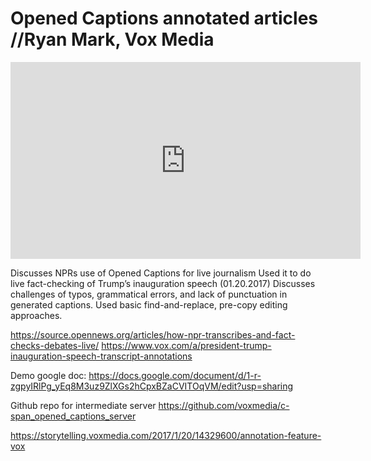 # Opened Captions annotated articles //Ryan Mark, Vox Media

<iframe width="560" height="315" src="https://www.youtube.com/embed/QuwQB9KrkZg" frameborder="0" allowfullscreen></iframe>


Discusses NPRs use of Opened Captions for live journalism
Used it to do live fact-checking of Trump’s inauguration speech (01.20.2017)
Discusses challenges of typos, grammatical errors, and lack of punctuation in generated captions. Used basic find-and-replace, pre-copy editing approaches.

https://source.opennews.org/articles/how-npr-transcribes-and-fact-checks-debates-live/ 
https://www.vox.com/a/president-trump-inauguration-speech-transcript-annotations 

Demo google doc: https://docs.google.com/document/d/1-r-zgpyIRlPg_yEq8M3uz9ZlXGs2hCpxBZaCVITOqVM/edit?usp=sharing 

Github repo for intermediate server
https://github.com/voxmedia/c-span_opened_captions_server 

https://storytelling.voxmedia.com/2017/1/20/14329600/annotation-feature-vox 
